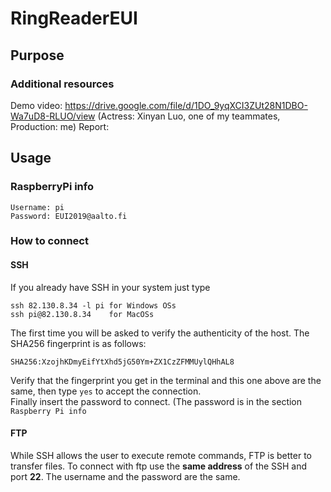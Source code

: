 # RingReaderEUI

## Purpose


### Additional resources

Demo video: https://drive.google.com/file/d/1DO_9yqXCI3ZUt28N1DBO-Wa7uD8-RLUO/view (Actress: Xinyan Luo, one of my teammates, Production: me)
Report: 

## Usage
### RaspberryPi info
```
Username: pi  
Password: EUI2019@aalto.fi
```

### How to connect
#### SSH
If you already have SSH in your system just type   
```
ssh 82.130.8.34 -l pi for Windows OSs
ssh pi@82.130.8.34    for MacOSs
```
The first time you will be asked to verify the authenticity of the host. The SHA256 fingerprint is as follows:  
```
SHA256:XzojhKDmyEifYtXhd5jG50Ym+ZX1CzZFMMUylQHhAL8
```
Verify that the fingerprint you get in the terminal and this one above are the same, then type `yes` to accept the connection.  
Finally insert the password to connect. (The password is in the section `Raspberry Pi info`

#### FTP
While SSH allows the user to execute remote commands, FTP is better to transfer files.
To connect with ftp use the **same address** of the SSH and port **22**.
The username and the password are the same.
